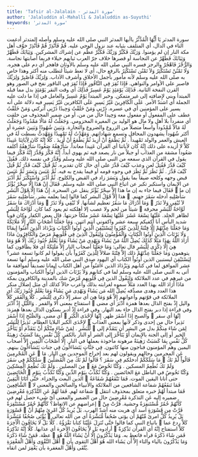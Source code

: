 ```yaml
---
title: 'Tafsir al-Jalalain - سورة المدثر'
author: 'Jalaluddin al-Mahalli & Jalaluddin as-Suyuthi'
keywords: 'سورة المدثر'
---
```


سورة المدثر
يَا أَيُّهَا الْمُدَّثِّرُ
ياأيها المدثر
النبي صلى الله عليه وسلم وأصله المتدثر أدغمت التاء في الدال، أي المتلفف بثيابه عند نزول الوحي عليه.
قُمْ فَأَنْذِرْ
قُمْ فَأَنْذِرْ
خوِّف أهل مكة النار إن لم يؤمنوا.
وَرَبَّكَ فَكَبِّرْ
وَرَبَّكَ فَكَبِّرْ
عظِّم عن إشراك المشركين.
وَثِيَابَكَ فَطَهِّرْ
وَثِيَابَكَ فَطَهِّرْ
عن النجاسة أو قصرها خلاف جرّ العرب ثيابهم خيلاء فربما أصابتها نجاسة.
وَالرُّجْزَ فَاهْجُرْ
والرجز
فسره النبي صلى الله عليه وسلم بالأوثان
فاهجر
أي دم على هجره.
وَلَا تَمْنُنْ تَسْتَكْثِرُ
وَلاَ تَمْنُن تَسْتَكْثِرُ
بالرفع حال، أي لا تعط شيئاً لتطلب منه أكثر وهذا خاص به صلى الله عليه وسلم لأنه مأمور بأجمل الأخلاق وأشرف الآداب.
وَلِرَبِّكَ فَاصْبِرْ
وَلِرَبِّكَ فاصبر
على الأوامر والنواهي.
فَإِذَا نُقِرَ فِي النَّاقُورِ
فَإِذَا نُقِرَ فِي الناقور
نفخ في الصور وهو القرن النفخة الثانية.
فَذَلِكَ يَوْمَئِذٍ يَوْمٌ عَسِيرٌ
فَذَلِكَ
أي وقت النقر
يَوْمَئِذٍ
بدل مما قبله المبتدأ وبني لإِضافته إلى غير متمكن. وخبر المبتدأ
يَوْمٌ عَسِيرٌ
والعامل في إذا ما دلت عليه الجملة أي اشتدّ الأمر.
عَلَى الْكَافِرِينَ غَيْرُ يَسِيرٍ
عَلَى الكافرين غَيْرُ يَسِيرٍ
فيه دلالة على أنه يسير على المؤمنين أي في عسره.
ذَرْنِي وَمَنْ خَلَقْتُ وَحِيدًا
ذَرْنِى
اتركني
وَمَنْ خَلَقْتُ
عطف على المفعول أو مفعول معه
وَحِيداً
حال من من، أو من ضمير المحذوف من خلقت أي منفرداً بلا أهل ولا مال هو الوليد بن المغيرة المخزومي.
وَجَعَلْتُ لَهُ مَالًا مَمْدُودًا
وَجَعَلْتُ لَهُ مَالاً مَّمْدُوداً
واسعاً متصلاً من الزروع والضروع والتجارة.
وَبَنِينَ شُهُودًا
وَبَنِينَ
عشرة أو أكثر
شُهُوداً
يشهدون المحافل وتسمع شهاداتهم.
وَمَهَّدْتُ لَهُ تَمْهِيدًا
وَمَهَّدتُّ
بسطت
لَهُ
في العيش والعمر والولد
تَمْهِيداً
.
ثُمَّ يَطْمَعُ أَنْ أَزِيدَ
ثُمَّ يَطْمَعُ أَنْ أَزِيدَ
.
كَلَّا إِنَّهُ كَانَ لِآَيَاتِنَا عَنِيدًا
كَلاَّ
لا أزيده على ذلك
إِنَّهُ كان لأياتنا
أي القرآن
عَنِيداً
معانداً.
سَأُرْهِقُهُ صَعُودًا
سَأُرْهِقُهُ
أكلفه
صَعُوداً
مشقة من العذاب أو جبلاً من نار يصعد فيه ثم يهوي أبداً.
إِنَّهُ فَكَّرَ وَقَدَّرَ
إِنَّهُ فَكَّرَ
فيما يقول في القرآن الذي سمعه من النبي صلى الله عليه وسلم
وَقَدَّرَ
في نفسه ذلك.
فَقُتِلَ كَيْفَ قَدَّرَ
فَقُتِلَ
لعن وعذب
كَيْفَ قَدَّرَ
على أي حال كان تقديره.
ثُمَّ قُتِلَ كَيْفَ قَدَّرَ
ثُمَّ قُتِلَ كَيْفَ قَدَّرَ
.
ثُمَّ نَظَرَ
ثُمَّ نَظَرَ
في وجوه قومه أو فيما يقدح به فيه.
ثُمَّ عَبَسَ وَبَسَرَ
ثُمَّ عَبَسَ
قبض وجهه وكلحه ضيقاً بما يقول
وَبَسَرَ
زاد في القبض والكلوح.
ثُمَّ أَدْبَرَ وَاسْتَكْبَرَ
ثُمَّ أَدْبَرَ
عن الإِيمان
واستكبر
تكبر عن اتباع النبي صلى الله عليه وسلم.
فَقَالَ إِنْ هَذَا إِلَّا سِحْرٌ يُؤْثَرُ
فَقَالَ
فيما جاء به
إن
ما
هذا إِلاَّ سِحْرٌ يُؤْثَرُ
ينقل عن السحرة.
إِنْ هَذَا إِلَّا قَوْلُ الْبَشَرِ

إن
ما
هذا إِلاَّ قَوْلُ البشر
كما قالوا إنما يعلمه بشر.
سَأُصْلِيهِ سَقَرَ

سَأُصْلِيهِ
أدخله
سَقَرَ
جهنم.
وَمَا أَدْرَاكَ مَا سَقَرُ

وَمَا أَدْرَاكَ مَا سَقَرُ
تعظيم لشأنها.
لَا تُبْقِي وَلَا تَذَرُ

لاَ تُبْقِى وَلاَ تَذَرُ
شيئاً من لحم ولا عصب إلا أهلكته ثم يعود كما كان.
لَوَّاحَةٌ لِلْبَشَرِ

لَوَّاحَةٌ لّلْبَشَرِ
محرقة لظاهر الجلد.
عَلَيْهَا تِسْعَةَ عَشَرَ
عَلَيْهَا تِسْعَةَ عَشَرَ
ملكاً خزنتها. قال بعض الكفار وكان قوياً شديد البأس أنا أكفيكم سبعة عشر واكفوني أنتم اثنين.
وَمَا جَعَلْنَا أَصْحَابَ النَّارِ إِلَّا مَلَائِكَةً وَمَا جَعَلْنَا عِدَّتَهُمْ إِلَّا فِتْنَةً لِلَّذِينَ كَفَرُوا لِيَسْتَيْقِنَ الَّذِينَ أُوتُوا الْكِتَابَ وَيَزْدَادَ الَّذِينَ آَمَنُوا إِيمَانًا وَلَا يَرْتَابَ الَّذِينَ أُوتُوا الْكِتَابَ وَالْمُؤْمِنُونَ وَلِيَقُولَ الَّذِينَ فِي قُلُوبِهِمْ مَرَضٌ وَالْكَافِرُونَ مَاذَا أَرَادَ اللَّهُ بِهَذَا مَثَلًا كَذَلِكَ يُضِلُّ اللَّهُ مَنْ يَشَاءُ وَيَهْدِي مَنْ يَشَاءُ وَمَا يَعْلَمُ جُنُودَ رَبِّكَ إِلَّا هُوَ وَمَا هِيَ إِلَّا ذِكْرَى لِلْبَشَرِ
قال تعالى:
وَمَا جَعَلْنَا أصحاب النار إِلاَّ مَلَئِكَةً
أي فلا يطاقون كما يتوهمون
وَمَا جَعَلْنَا عِدَّتَهُمْ
ذلك
إِلاَّ فِتْنَةً
ضلالاً
لِلَّذِينَ كَفَرُواْ
بأن يقولوا لم كانوا تسعة عشر؟
لِيَسْتَيْقِنَ
ليستبين
الذين أُوتُواْ الكتاب
أي اليهود صِدق النبي صلى الله عليه وسلم أنها تسعة عشر الموافق لما في كتابهم
وَيَزْدَادَ الذين ءَامَنُواْ
من أهل الكتاب
إيمانا
تصديقاً لموافقة ما أتى به النبي صلى الله عليه وسلم لما في كتابهم
وَلاَ يَرْتَابَ الذين أُوتُواْ الكتاب والمؤمنون
من غيرهم في عدد الملائكة
وَلِيَقُولَ الذين فِي قُلُوبِهِم مَّرَضٌ
شك بالمدينة
والكافرون
بمكة
مَاذَا أَرَادَ الله بهذا
العدد
مَثَلاً
سموه لغرابته بذلك وأعرب حالاً
كذلك
أي مثل إضلال منكر هذا العدد وهدى مصدِّقه
يُضِلُّ الله مَن يَشَاءُ وَيَهْدِى مَن يَشَاءُ وَمَا يَعْلَمُ جُنُودَ رَبِّكَ
أي الملائكة في قوّتهم وأعوانهم
إِلاَّ هُوَ وَمَا هِىَ
أي سقر
إِلاَّ ذكرى لِلْبَشَرِ
.
كَلَّا وَالْقَمَرِ
كَلاَّ
استفتاح بمعنى ألا
والقمر
.
وَاللَّيْلِ إِذْ أَدْبَرَ

واليل إِذْ
بفتح الذال بعدها همزة
أَدْبَرَ
أي مضى وفي قراءة
إذا دبر
بفتح الذال جاء بعد النهار. وفي قراءة
إذْ أدبر
بسكون الذال بعدها همزة: أي مضى.
وَالصُّبْحِ إِذَا أَسْفَرَ

والصبح إِذَا أَسْفَرَ
ظهر.
إِنَّهَا لَإِحْدَى الْكُبَرِ

إنَّهَا
أي سقر
لإِحْدَى الكبر
البلايا العظام.
نَذِيرًا لِلْبَشَرِ

نَذِيراً
حال من إحدى وذكر لأنها بمعنى العذاب
لِّلْبَشَرِ
.
لِمَنْ شَاءَ مِنْكُمْ أَنْ يَتَقَدَّمَ أَوْ يَتَأَخَّرَ

لِمَن شَاءَ مِنكُمْ
بدل من البشر
أَن يَتَقَدَّمَ
إلى الخير أو إلى الجنة بالإِيمان
أَوْ يَتَأَخَّرَ
إلى الشر أو النار بالكفر.
كُلُّ نَفْسٍ بِمَا كَسَبَتْ رَهِينَةٌ
كُلُّ نَفْسٍ بِمَا كَسَبَتْ رَهِينَةٌ
مرهونة مأخوذة بعملها في النار.
إِلَّا أَصْحَابَ الْيَمِينِ
إِلاَّ أصحاب اليمين
وهم المؤمنون فناجون منها كائنون.
فِي جَنَّاتٍ يَتَسَاءَلُونَ
فِي جنات يَتَسَاءَلُونَ
بينهم.
عَنِ الْمُجْرِمِينَ

عَنِ المجرمين
وحالهم ويقولون لهم بعد إخراج الموحدين من النار.
مَا سَلَكَكُمْ فِي سَقَرَ

مَا سَلَكَكُمْ
أدخلكم
فِي سَقَرَ
؟
قَالُوا لَمْ نَكُ مِنَ الْمُصَلِّينَ

قَالُواْ لَمْ نَكُ مِنَ المصلين
.
وَلَمْ نَكُ نُطْعِمُ الْمِسْكِينَ

وَلَمْ نَكُ نُطْعِمُ المسكين
.
وَكُنَّا نَخُوضُ مَعَ الْخَائِضِينَ

وَكُنَّا نَخُوضُ
في الباطل
مَعَ الخائضين
.
وَكُنَّا نُكَذِّبُ بِيَوْمِ الدِّينِ
وَكُنَّا نُكَذِّبُ بِيَوْمِ الدين
البعث والجزاء.
حَتَّى أَتَانَا الْيَقِينُ

حتى أتانا اليقين
الموت.
فَمَا تَنْفَعُهُمْ شَفَاعَةُ الشَّافِعِينَ

فَمَا تَنفَعُهُمْ شفاعة الشافعين
من الملائكة والأنبياء والصالحين والمعنى لا شفاعة لهم.
فَمَا لَهُمْ عَنِ التَّذْكِرَةِ مُعْرِضِينَ

فَمَا
مبتدأ
لَهُمْ
خبره متعلق بمحذوف انتقل ضميره إليه
عَنِ التذكرة مُعْرِضِينَ
حال من الضمير والمعنى أيّ شيء حصل لهم في إعراضهم عن الاتعاظ؟
كَأَنَّهُمْ حُمُرٌ مُسْتَنْفِرَةٌ

كَأَنَّهُمْ حُمُرٌ مُّسْتَنفِرَةٌ
وحشية.
فَرَّتْ مِنْ قَسْوَرَةٍ

فَرَّتْ مِن قَسْوَرَةٍ
أسد أي هربت منه أشدّ الهرب.
بَلْ يُرِيدُ كُلُّ امْرِئٍ مِنْهُمْ أَنْ يُؤْتَى صُحُفًا مُنَشَّرَةً

بَلْ يُرِيدُ كُلُّ امرئ مِّنْهُمْ أَن يؤتى صُحُفاً مُّنَشَّرَةً
أي من الله تعالى باتباع النبي كما قالوا
حَتَّى تُنَزِلَ عَلَيْنَا كتابا نَقْرَؤُهُ
.
كَلَّا بَلْ لَا يَخَافُونَ الْآَخِرَةَ

كَلاَّ
ردع عما أرادوه
بَل لاَّ يَخَافُونَ الأخرة
أي عذابها.
كَلَّا إِنَّهُ تَذْكِرَةٌ

كَلاَّ
استفتاح
إنَّهُ
أي القرآن
تَذْكِرَةٌ
عظة.
فَمَنْ شَاءَ ذَكَرَهُ

فَمَن شَاءَ ذَكَرَهُ
قرأه فاتعظ به.
وَمَا يَذْكُرُونَ إِلَّا أَنْ يَشَاءَ اللَّهُ هُوَ أَهْلُ التَّقْوَى وَأَهْلُ الْمَغْفِرَةِ

وَمَا يَذْكُرُونَ
بالياء والتاء
إِلاَّ أَن يَشَاء الله هُوَ أَهْلُ التقوى
بأن يُتَّقَى
وَأَهْلُ المغفرة
بأن يَغْفِرَ لمن اتقاه.